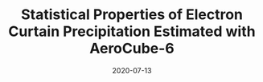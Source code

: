 ---
title: "Statistical Properties of Electron Curtain Precipitation Estimated with AeroCube-6"
collection: publications
excerpt: 'Curtain precipitation are a recently discovered stationary, persistent, and latitudinally narrow electron precipitation phenomenon in low Earth orbit. Curtains are observed over consecutive passes of the dual AeroCube-6 CubeSats while their in-track lag varied from a fraction of a second to 65 seconds, with dosimeters that are sensitive to &gt; 30 keV electrons. This study uses the AeroCube-6 mission to quantify the statistical properties of 1,634 curtains observed over three years. We found that many curtains are narrower than 10 kilometers in the latitudinal direction with 90\% narrower than 20 kilometers, corresponding to a few hundred kilometer radial size at the magnetic equator. We examined the magnetic local time and geomagnetic dependence of curtains. We found that curtains are observed in the late-morning and pre-midnight magnetic local times, with a higher occurrence rate at pre-midnight, and curtains are observed more often during times of enhanced Auroral Electrojet. We found a few curtains in the bounce loss cone region above the north Atlantic, whose electrons were continuously scattered for at least 6 seconds. Such observations suggest that continuous curtain precipitation may be a significant loss of &gt; 30 keV electrons from the magnetosphere into the atmosphere, possibly scattered by a parallel direct current electric field.'
date: 2020-07-13
paperurl: 'https://www.essoar.org/doi/abs/10.1002/essoar.10503661.1'
venue: 'Journal of Geophysical Research (under review)'
citation: "Shumko, M., Johnson, A. T., Sample, J. G., Griffith, B. A., Turner, D. L., O'Brien, T. P., et al. (2020). Electron microburst size distribution derived with AeroCube-6. Journal of Geophysical Research: Space Physics, 125, e2019JA027651. https:// doi.org/10.1029/2019JA027651"
---